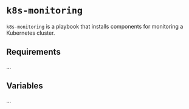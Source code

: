 # `k8s-monitoring`

`k8s-monitoring` is a playbook that installs components for monitoring a Kubernetes cluster.

## Requirements

...

## Variables

...
